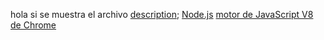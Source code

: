 hola si se muestra el archivo
[description](https://raw.githubusercontent.com/programminghistorian/jekyll/gh-pages/es/lecciones/introduccion-a-bash.md);
[Node.js](https://nodejs.org/)
[motor de JavaScript V8 de Chrome](https://developers.google.com/v8/)
